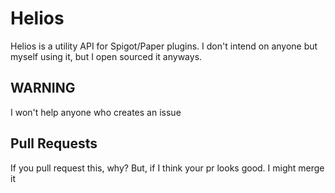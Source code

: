 # Helios

Helios is a utility API for Spigot/Paper plugins. I don't intend on anyone but myself using it, but I open sourced it anyways.

## WARNING 
I won't help anyone who creates an issue

## Pull Requests
If you pull request this, why? But, if I think your pr looks good. I might merge it
